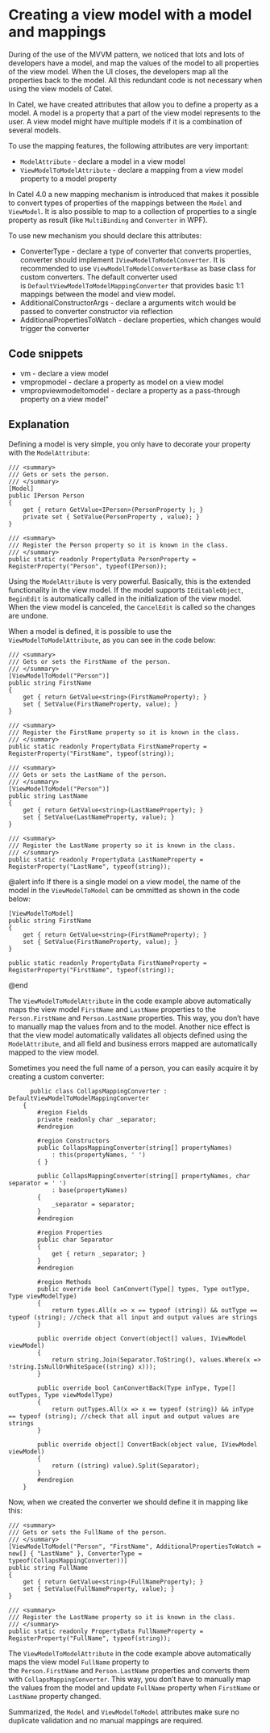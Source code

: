# Creating a view model with a model and mappings

During of the use of the MVVM pattern, we noticed that lots and lots of developers have a model, and map the values of the model to all properties of the view model. When the UI closes, the developers map all the properties back to the model. All this redundant code is not necessary when using the view models of Catel.

In Catel, we have created attributes that allow you to define a property as a model. A model is a property that a part of the view model represents to the user. A view model might have multiple models if it is a combination of several models.

To use the mapping features, the following attributes are very important:

-   `ModelAttribute` - declare a model in a view model
-   `ViewModelToModelAttribute` - declare a mapping from a view model property to a model property

In Catel 4.0 a new mapping mechanism is introduced that makes it possible to convert types of properties of the mappings between the `Model` and `ViewModel`. It is also possible to map to a collection of properties to a single property as result (like `MultiBinding` and `Converter` in WPF).

To use new mechanism you should declare this attributes:

-   ConverterType - declare a type of converter that converts properties, converter should implement `IViewModelToModelConverter`. It is recommended to use `ViewModelToModelConverterBase` as base class for custom converters. The default converter used is `DefaultViewModelToModelMappingConverter` that provides basic 1:1 mappings between the model and view model.
-   AdditionalConstructorArgs - declare a arguments witch would be passed to converter constructor via reflection
-   AdditionalPropertiesToWatch - declare properties, which changes would trigger the converter

## Code snippets

-   vm - declare a view model
-   vmpropmodel - declare a property as model on a view model
-   vmpropviewmodeltomodel - declare a property as a pass-through property on a view model"

## Explanation

Defining a model is very simple, you only have to decorate your property with the `ModelAttribute`:

```
/// <summary>
/// Gets or sets the person.
/// </summary>
[Model]
public IPerson Person
{
    get { return GetValue<IPerson>(PersonProperty ); }
    private set { SetValue(PersonProperty , value); }
}

/// <summary>
/// Register the Person property so it is known in the class.
/// </summary>
public static readonly PropertyData PersonProperty = RegisterProperty("Person", typeof(IPerson));
```

Using the `ModelAttribute` is very powerful. Basically, this is the extended functionality in the view model. If the model supports `IEditableObject`, `BeginEdit` is automatically called in the initialization of the view model. When the view model is canceled, the `CancelEdit` is called so the changes are undone.

When a model is defined, it is possible to use the `ViewModelToModelAttribute`, as you can see in the code below:

```
/// <summary>
/// Gets or sets the FirstName of the person.
/// </summary>
[ViewModelToModel("Person")]
public string FirstName
{
    get { return GetValue<string>(FirstNameProperty); }
    set { SetValue(FirstNameProperty, value); }
}

/// <summary>
/// Register the FirstName property so it is known in the class.
/// </summary>
public static readonly PropertyData FirstNameProperty = RegisterProperty("FirstName", typeof(string));
 
/// <summary>
/// Gets or sets the LastName of the person.
/// </summary>
[ViewModelToModel("Person")]
public string LastName
{
    get { return GetValue<string>(LastNameProperty); }
    set { SetValue(LastNameProperty, value); }
}

/// <summary>
/// Register the LastName property so it is known in the class.
/// </summary>
public static readonly PropertyData LastNameProperty = RegisterProperty("LastName", typeof(string));
```

@alert info
If there is a single model on a view model, the name of the model in the `ViewModelToModel` can be ommitted as shown in the code below:

```
[ViewModelToModel]
public string FirstName
{
    get { return GetValue<string>(FirstNameProperty); }
    set { SetValue(FirstNameProperty, value); }
}

public static readonly PropertyData FirstNameProperty = RegisterProperty("FirstName", typeof(string));
```
@end

The `ViewModelToModelAttribute` in the code example above automatically maps the view model `FirstName` and `LastName` properties to the `Person.FirstName` and `Person.LastName` properties. This way, you don’t have to manually map the values from and to the model. Another nice effect is that the view model automatically validates all objects defined using the `ModelAttribute`, and all field and business errors mapped are automatically mapped to the view model.

Sometimes you need the full name of a person, you can easily acquire it by creating a custom converter:

```
      public class CollapsMappingConverter : DefaultViewModelToModelMappingConverter
    {
        #region Fields
        private readonly char _separator;
        #endregion

        #region Constructors
        public CollapsMappingConverter(string[] propertyNames)
            : this(propertyNames, ' ')
        { }

        public CollapsMappingConverter(string[] propertyNames, char separator = ' ')
            : base(propertyNames)
        {
            _separator = separator;
        }
        #endregion

        #region Properties
        public char Separator
        {
            get { return _separator; }
        }
        #endregion

        #region Methods
        public override bool CanConvert(Type[] types, Type outType, Type viewModelType)
        {
            return types.All(x => x == typeof (string)) && outType == typeof (string); //check that all input and output values are strings
        }

        public override object Convert(object[] values, IViewModel viewModel)
        {
            return string.Join(Separator.ToString(), values.Where(x => !string.IsNullOrWhiteSpace((string) x)));
        }

        public override bool CanConvertBack(Type inType, Type[] outTypes, Type viewModelType)
        {
            return outTypes.All(x => x == typeof (string)) && inType == typeof (string); //check that all input and output values are strings
        }

        public override object[] ConvertBack(object value, IViewModel viewModel)
        {
            return ((string) value).Split(Separator);
        }
        #endregion
    }
```

Now, when we created the converter we should define it in mapping like this:

```
/// <summary>
/// Gets or sets the FullName of the person.
/// </summary>
[ViewModelToModel("Person", "FirstName", AdditionalPropertiesToWatch = new[] { "LastName" }, ConverterType = typeof(CollapsMappingConverter))]
public string FullName
{
    get { return GetValue<string>(FullNameProperty); }
    set { SetValue(FullNameProperty, value); }
}

/// <summary>
/// Register the LastName property so it is known in the class.
/// </summary>
public static readonly PropertyData FullNameProperty = RegisterProperty("FullName", typeof(string));
```

The `ViewModelToModelAttribute` in the code example above automatically maps the view model `FullName` property to the `Person.FirstName` and `Person.LastName` properties and converts them with `CollapsMappingConverter`. This way, you don’t have to manually map the values from the model and update `FullName` property when `FirstName` or `LastName` property changed.

Summarized, the `Model` and `ViewModelToModel` attributes make sure no duplicate validation and no manual mappings are required.

 

